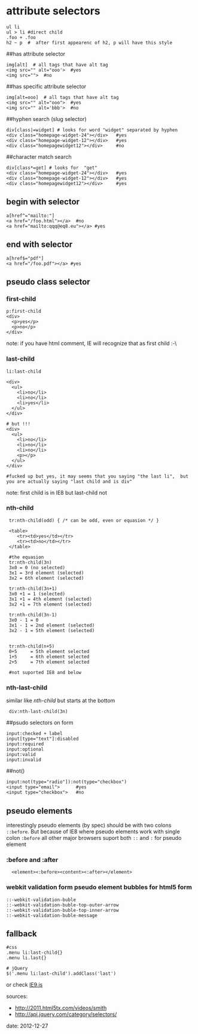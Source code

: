
# attribute selectors 

    ul li
    ul > li #direct child
    .foo + .foo
    h2 ~ p  #  after first appearenc of h2, p will have this style


##has attribute selector 

    img[alt]  # all tags that have alt tag
    <img src="" alt="ooo'>  #yes
    <img src="">  #no

##has specific attribute selector 

    img[alt=ooo]  # all tags that have alt tag
    <img src="" alt="ooo">  #yes
    <img src="" alt='bbb'>  #no

##hyphen search (slug selector)

    div[class|=widget] # looks for word "widget" separated by hyphen
    <div class="homepage-widget-24"></div>   #yes
    <div class="homepage-widget-12"></div>   #yes
    <div class="homepagewidget12"></div>     #no

##character match search

    div[class*=get] # looks for  "get" 
    <div class="homepage-widget-24"></div>   #yes
    <div class="homepage-widget-12"></div>   #yes
    <div class="homepagewidget12"></div>     #yes

## begin with selector

    a[href^="mailto:"]
    <a href="/foo.html"></a>  #no 
    <a href="mailto:qqq@eq8.eu"></a> #yes

## end with selector

    a[href$="pdf"]
    <a href="/foo.pdf"></a> #yes


## pseudo class selector

### first-child

    p:first-child
    <div> 
      <p>yes</p>
      <p>no</p>
    </div>

note: if you have html comment, IE will recognize that as first child :-\ 

### last-child

    li:last-child

    <div> 
      <ul>
        <li>no</li>
        <li>no</li>
        <li>yes</li>
      </ul>
    </div>

    # but !!!
    <div> 
      <ul>
        <li>no</li>
        <li>no</li>
        <li>no</li>
        <p></p>
      </ul>
    </div>

    #fucked up but yes, it may seems that you saying "the last li",  but  you are actually saying "last child and is div"

note: first child is in IE8 but last-child not 

### nth-child

     tr:nth-child(odd) { /* can be odd, even or equasion */ }

     <table>
        <tr><td>yes</td></tr>
        <tr><td>no</td></tr>
     </table>

     #the equasion
     tr:nth-child(3n)
     3x0 = 0 (no selected)
     3x1 = 3rd element (selected)
     3x2 = 6th element (selected)

     tr:nth-child(3n+1)
     3x0 +1 = 1 (selected)
     3x1 +1 = 4th element (selected)
     3x2 +1 = 7th element (selected)

     tr:nth-child(3n-1)
     3x0 - 1 = 0 
     3x1 - 1 = 2nd element (selected)
     3x2 - 1 = 5th element (selected)


     tr:nth-child(n+5)
     0+5     = 5th element selected
     1+5     = 6th element selected
     2+5     = 7th element selected

     #not suported IE8 and below


### nth-last-child

similar like *nth-child* but starts at the bottom

     div:nth-last-child(3n)


##psudo selectors on form

    input:checked + label
    input[type="text"]:disabled
    input:required
    input:optional
    input:valid
    input:invalid


##not()

    input:not(type="radio"]):not(type="checkbox")
    <input type="email">      #yes
    <input type="checkbox">   #no


## pseudo elements

interestingly pseudo elements (by spec) should be with two colons  `::before`. But because of IE8 where pseudo elements work with single colon `:before` all other major browsers suport both `::` and `:` for pseudo element

### :before and :after

      <element><:before><content><:after></element>

### webkit validation form pseudo element bubbles for html5 form

    ::-webkit-validation-buble
    ::-webkit-validation-buble-top-outer-arrow
    ::-webkit-validation-buble-top-inner-arrow
    ::-webkit-validation-buble-message



## fallback

    #css
    .menu li:last-child{}
    .menu li.last{}

    # jQuery
    $('.menu li:last-child').addClass('last')


or check [IE9.js](http://code.google.com/p/ie7-js/)



sources:

* http://2011.html5tx.com/videos/smith
* http://api.jquery.com/category/selectors/

date: 2012-12-27





